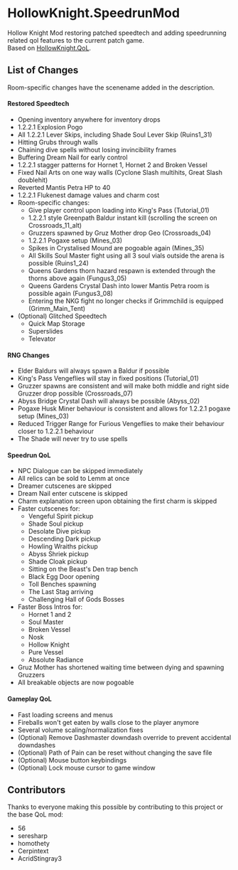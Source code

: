 # HollowKnight.SpeedrunMod
Hollow Knight Mod restoring patched speedtech and adding speedrunning related qol features to the current patch game.  
Based on [HollowKnight.QoL](https://github.com/fifty-six/HollowKnight.QoL/).

## List of Changes
Room-specific changes have the scenename added in the description.

#### Restored Speedtech
- Opening inventory anywhere for inventory drops
- 1.2.2.1 Explosion Pogo
- All 1.2.2.1 Lever Skips, including Shade Soul Lever Skip (Ruins1_31)
- Hitting Grubs through walls
- Chaining dive spells without losing invincibility frames
- Buffering Dream Nail for early control
- 1.2.2.1 stagger patterns for Hornet 1, Hornet 2 and Broken Vessel
- Fixed Nail Arts on one way walls (Cyclone Slash multihits, Great Slash doublehit)
- Reverted Mantis Petra HP to 40
- 1.2.2.1 Flukenest damage values and charm cost
- Room-specific changes:
  - Give player control upon loading into King's Pass (Tutorial_01)
  - 1.2.2.1 style Greenpath Baldur instant kill (scrolling the screen on Crossroads_11_alt)
  - Gruzzers spawned by Gruz Mother drop Geo (Crossroads_04)
  - 1.2.2.1 Pogaxe setup (Mines_03)
  - Spikes in Crystalised Mound are pogoable again (Mines_35)
  - All Skills Soul Master fight using all 3 soul vials outside the arena is possible (Ruins1_24)
  - Queens Gardens thorn hazard respawn is extended through the thorns above again (Fungus3_05)
  - Queens Gardens Crystal Dash into lower Mantis Petra room is possible again (Fungus3_08)
  - Entering the NKG fight no longer checks if Grimmchild is equipped (Grimm_Main_Tent)
- (Optional) Glitched Speedtech
  - Quick Map Storage
  - Superslides
  - Televator

#### RNG Changes
- Elder Baldurs will always spawn a Baldur if possible
- King's Pass Vengeflies will stay in fixed positions (Tutorial_01)
- Gruzzer spawns are consistent and will make both middle and right side Gruzzer drop possible (Crossroads_07)
- Abyss Bridge Crystal Dash will always be possible (Abyss_02)
- Pogaxe Husk Miner behaviour is consistent and allows for 1.2.2.1 pogaxe setup (Mines_03)
- Reduced Trigger Range for Furious Vengeflies to make their behaviour closer to 1.2.2.1 behaviour
- The Shade will never try to use spells

#### Speedrun QoL
- NPC Dialogue can be skipped immediately
- All relics can be sold to Lemm at once
- Dreamer cutscenes are skipped
- Dream Nail enter cutscene is skipped
- Charm explanation screen upon obtaining the first charm is skipped
- Faster cutscenes for:
  - Vengeful Spirit pickup
  - Shade Soul pickup
  - Desolate Dive pickup
  - Descending Dark pickup
  - Howling Wraiths pickup
  - Abyss Shriek pickup
  - Shade Cloak pickup
  - Sitting on the Beast's Den trap bench
  - Black Egg Door opening
  - Toll Benches spawning
  - The Last Stag arriving
  - Challenging Hall of Gods Bosses
- Faster Boss Intros for:
  - Hornet 1 and 2
  - Soul Master
  - Broken Vessel
  - Nosk
  - Hollow Knight
  - Pure Vessel
  - Absolute Radiance
- Gruz Mother has shortened waiting time between dying and spawning Gruzzers
- All breakable objects are now pogoable

#### Gameplay QoL
- Fast loading screens and menus
- Fireballs won't get eaten by walls close to the player anymore
- Several volume scaling/normalization fixes
- (Optional) Remove Dashmaster downdash override to prevent accidental downdashes
- (Optional) Path of Pain can be reset without changing the save file
- (Optional) Mouse button keybindings
- (Optional) Lock mouse cursor to game window

## Contributors
Thanks to everyone making this possible by contributing to this project or the base QoL mod:
- 56
- seresharp
- homothety
- Cerpintext
- AcridStingray3
